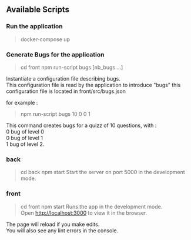 
## Available Scripts

### Run the application
> docker-compose up

### Generate Bugs for the application
> cd front
> npm run-script bugs [nb_bugs ...]

Instantiate a configuration file describing bugs.  
This configuration file is read by the application to introduce "bugs"
this configuration file is located in front/src/bugs.json

for example :   
> npm run-script bugs 10 0 0 1 
    
This command creates bugs for a quizz of 10 questions, with :  
0 bug of level 0   
0 bug of level 1   
1 bug of level 2.  

### back
> cd back 
> npm start
Start the server on port 5000 in the development mode.<br>

### front
> cd front 
> npm start
Runs the app in the development mode.<br>
Open [http://localhost:3000](http://localhost:3000) to view it in the browser.

The page will reload if you make edits.<br>
You will also see any lint errors in the console.

